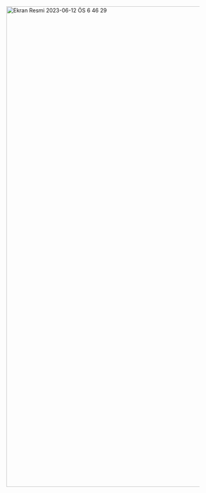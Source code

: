 <img width="1254" alt="Ekran Resmi 2023-06-12 ÖS 6 46 29" src="https://github.com/Kaano1/LeetCode/assets/89842738/39d08121-412a-47cd-a0dc-1e6a7ca829bd">
